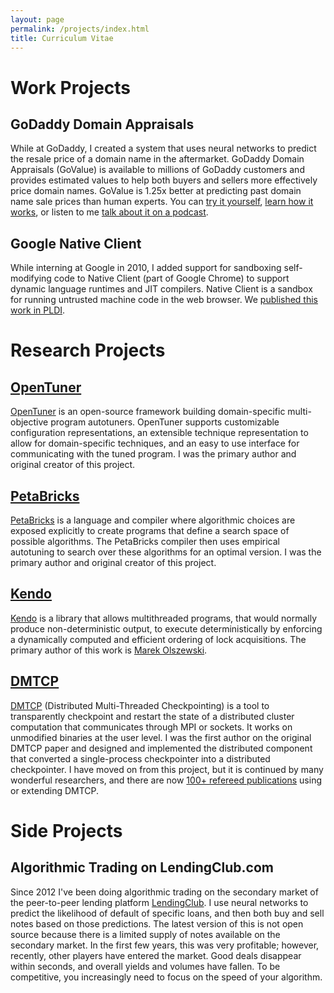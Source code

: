 ```yaml
---
layout: page
permalink: /projects/index.html
title: Curriculum Vitae
---
```


# Work Projects

## GoDaddy Domain Appraisals

While at GoDaddy, I created a system that uses neural networks to predict the
resale price of a domain name in the aftermarket.  GoDaddy Domain Appraisals
(GoValue) is available to millions of GoDaddy customers and provides estimated
values to help both buyers and sellers more effectively price domain names.
GoValue is 1.25x better at predicting past domain name sale prices than
human experts.  You can [try it yourself], [learn how it works], or listen
to me [talk about it on a podcast].

[try it yourself]: https://www.godaddy.com/domain-value-appraisal
[learn how it works]: https://www.godaddy.com/engineering/2019/07/26/domain-name-valuation/
[talk about it on a podcast]: https://blogs.nvidia.com/blog/2018/03/08/ai-podcast-godaddy-ai-to-domains/
[research paper]: https://arxiv.org/abs/1806.11222

## Google Native Client

While interning at Google in 2010, I added support for sandboxing
self-modifying code to Native Client (part of Google Chrome) to support
dynamic language runtimes and JIT compilers. Native Client is a sandbox
for running untrusted machine code in the web browser.  We
[published this work in PLDI](http://groups.csail.mit.edu/commit/papers/2011/ansel-pldi11-nacljit.pdf).

# Research Projects

## [OpenTuner]

[OpenTuner] is an open-source framework building domain-specific
multi-objective program autotuners.  OpenTuner supports customizable
configuration representations, an extensible technique representation
to allow for domain-specific techniques, and an easy to use interface for
communicating with the tuned program.  I was the primary author and original
creator of this project.

## [PetaBricks]
[PetaBricks] is a language and compiler where algorithmic choices are
exposed explicitly to create programs that define a search space of possible
algorithms.  The PetaBricks compiler then uses empirical autotuning to search
over these algorithms for an optimal version.  I was the primary author and
original creator of this project.


## [Kendo]
[Kendo] is a library that allows multithreaded programs,
that would normally produce non-deterministic output, to execute
deterministically by enforcing a dynamically computed and efficient
ordering of lock acquisitions.  The primary author of this work is
[Marek Olszewski](https://www.linkedin.com/in/marekolszewski/).


## [DMTCP]
[DMTCP][DMTCP] (Distributed Multi-Threaded Checkpointing) is a tool to
transparently checkpoint and restart the state of a distributed cluster
computation that communicates through MPI or sockets.  It works on unmodified
binaries at the user level.  I was the first author on the original DMTCP
paper and designed and implemented the distributed component that converted a
single-process checkpointer into a distributed checkpointer. 
I have moved on from this project, but it is continued by
many wonderful researchers, and there are now [100+ refereed
publications](http://dmtcp.sourceforge.net/publications.html) using or
extending DMTCP.


# Side Projects

## Algorithmic Trading on LendingClub.com

Since 2012 I've been doing algorithmic trading on the secondary market of
the peer-to-peer lending platform [LendingClub]. I use neural networks to
predict the likelihood of default of specific loans, and then both buy and sell
notes based on those predictions. The latest version of this is not open
source because there is a limited supply of notes available on the secondary
market. In the first few years, this was very profitable; however, recently,
other players have entered the market.  Good deals disappear within seconds,
and overall yields and volumes have fallen. To be competitive, you increasingly
need to focus on the speed of your algorithm.

[LendingClub]: https://lendingclub.com/
[GitHub Page]: https://github.com/jansel
[ShowDB]: https://github.com/jansel/showdb
[LendingClubChecker]: https://github.com/jansel/lendingclubchecker
[OpenTuner]: http://opentuner.org/
[PetaBricks]: http://projects.csail.mit.edu/petabricks/
[Kendo]: http://projects.csail.mit.edu/kendo/
[DMTCP]: http://dmtcp.sourceforge.net/


